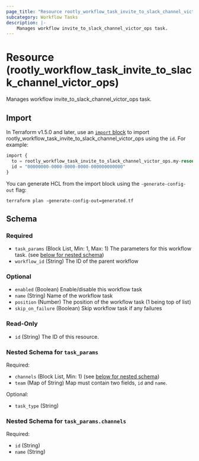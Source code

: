 ```yaml
---
page_title: "Resource rootly_workflow_task_invite_to_slack_channel_victor_ops - terraform-provider-rootly"
subcategory: Workflow Tasks
description: |-
    Manages workflow invite_to_slack_channel_victor_ops task.
---
```


# Resource (rootly_workflow_task_invite_to_slack_channel_victor_ops)

Manages workflow invite_to_slack_channel_victor_ops task.



## Import

In Terraform v1.5.0 and later, use an [`import` block](https://developer.hashicorp.com/terraform/language/import) to import rootly_workflow_task_invite_to_slack_channel_victor_ops using the `id`. For example:

```terraform
import {
  to = rootly_workflow_task_invite_to_slack_channel_victor_ops.my-resource
  id = "00000000-0000-0000-0000-000000000000"
}
```

You can generate HCL from the import block using the `-generate-config-out` flag:

```console
terraform plan -generate-config-out=generated.tf
```

<!-- schema generated by tfplugindocs -->
## Schema

### Required

- `task_params` (Block List, Min: 1, Max: 1) The parameters for this workflow task. (see [below for nested schema](#nestedblock--task_params))
- `workflow_id` (String) The ID of the parent workflow

### Optional

- `enabled` (Boolean) Enable/disable this workflow task
- `name` (String) Name of the workflow task
- `position` (Number) The position of the workflow task (1 being top of list)
- `skip_on_failure` (Boolean) Skip workflow task if any failures

### Read-Only

- `id` (String) The ID of this resource.

<a id="nestedblock--task_params"></a>
### Nested Schema for `task_params`

Required:

- `channels` (Block List, Min: 1) (see [below for nested schema](#nestedblock--task_params--channels))
- `team` (Map of String) Map must contain two fields, `id` and `name`.

Optional:

- `task_type` (String)

<a id="nestedblock--task_params--channels"></a>
### Nested Schema for `task_params.channels`

Required:

- `id` (String)
- `name` (String)
